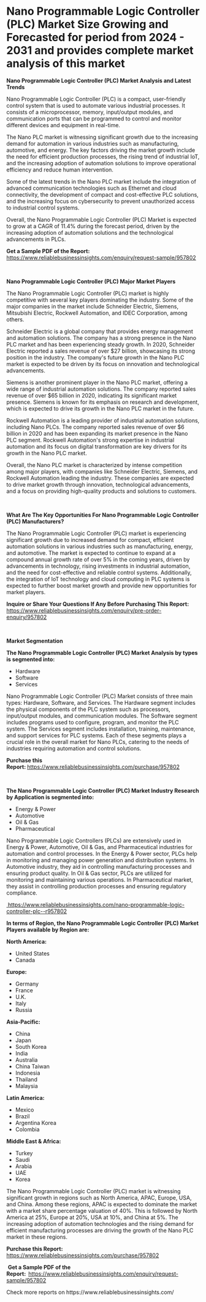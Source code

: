 <p><h1>Nano Programmable Logic Controller (PLC) Market Size Growing and Forecasted for period from 2024 - 2031 and provides complete market analysis of this market</h1></p><p><strong>Nano Programmable Logic Controller (PLC) Market Analysis and Latest Trends</strong></p>
<p><p>Nano Programmable Logic Controller (PLC) is a compact, user-friendly control system that is used to automate various industrial processes. It consists of a microprocessor, memory, input/output modules, and communication ports that can be programmed to control and monitor different devices and equipment in real-time.</p><p>The Nano PLC market is witnessing significant growth due to the increasing demand for automation in various industries such as manufacturing, automotive, and energy. The key factors driving the market growth include the need for efficient production processes, the rising trend of industrial IoT, and the increasing adoption of automation solutions to improve operational efficiency and reduce human intervention.</p><p>Some of the latest trends in the Nano PLC market include the integration of advanced communication technologies such as Ethernet and cloud connectivity, the development of compact and cost-effective PLC solutions, and the increasing focus on cybersecurity to prevent unauthorized access to industrial control systems.</p><p>Overall, the Nano Programmable Logic Controller (PLC) Market is expected to grow at a CAGR of 11.4% during the forecast period, driven by the increasing adoption of automation solutions and the technological advancements in PLCs.</p></p>
<p><strong>Get a Sample PDF of the Report:&nbsp;</strong> <a href="https://www.reliablebusinessinsights.com/enquiry/request-sample/957802">https://www.reliablebusinessinsights.com/enquiry/request-sample/957802</a></p>
<p>&nbsp;</p>
<p><strong>Nano Programmable Logic Controller (PLC) Major Market Players</strong></p>
<p><p>The Nano Programmable Logic Controller (PLC) market is highly competitive with several key players dominating the industry. Some of the major companies in the market include Schneider Electric, Siemens, Mitsubishi Electric, Rockwell Automation, and IDEC Corporation, among others.</p><p>Schneider Electric is a global company that provides energy management and automation solutions. The company has a strong presence in the Nano PLC market and has been experiencing steady growth. In 2020, Schneider Electric reported a sales revenue of over $27 billion, showcasing its strong position in the industry. The company's future growth in the Nano PLC market is expected to be driven by its focus on innovation and technological advancements.</p><p>Siemens is another prominent player in the Nano PLC market, offering a wide range of industrial automation solutions. The company reported sales revenue of over $65 billion in 2020, indicating its significant market presence. Siemens is known for its emphasis on research and development, which is expected to drive its growth in the Nano PLC market in the future.</p><p>Rockwell Automation is a leading provider of industrial automation solutions, including Nano PLCs. The company reported sales revenue of over $6 billion in 2020 and has been expanding its market presence in the Nano PLC segment. Rockwell Automation's strong expertise in industrial automation and its focus on digital transformation are key drivers for its growth in the Nano PLC market.</p><p>Overall, the Nano PLC market is characterized by intense competition among major players, with companies like Schneider Electric, Siemens, and Rockwell Automation leading the industry. These companies are expected to drive market growth through innovation, technological advancements, and a focus on providing high-quality products and solutions to customers.</p></p>
<p>&nbsp;</p>
<p><strong>What Are The Key Opportunities For Nano Programmable Logic Controller (PLC) Manufacturers?</strong></p>
<p><p>The Nano Programmable Logic Controller (PLC) market is experiencing significant growth due to increased demand for compact, efficient automation solutions in various industries such as manufacturing, energy, and automotive. The market is expected to continue to expand at a compound annual growth rate of over 5% in the coming years, driven by advancements in technology, rising investments in industrial automation, and the need for cost-effective and reliable control systems. Additionally, the integration of IoT technology and cloud computing in PLC systems is expected to further boost market growth and provide new opportunities for market players.</p></p>
<p><strong>Inquire or Share Your Questions If Any Before Purchasing This Report:</strong> <a href="https://www.reliablebusinessinsights.com/enquiry/pre-order-enquiry/957802">https://www.reliablebusinessinsights.com/enquiry/pre-order-enquiry/957802</a></p>
<p>&nbsp;</p>
<p><strong>Market Segmentation</strong></p>
<p><strong>The Nano Programmable Logic Controller (PLC) Market Analysis by types is segmented into:</strong></p>
<p><ul><li>Hardware</li><li>Software</li><li>Services</li></ul></p>
<p><p>Nano Programmable Logic Controller (PLC) Market consists of three main types: Hardware, Software, and Services. The Hardware segment includes the physical components of the PLC system such as processors, input/output modules, and communication modules. The Software segment includes programs used to configure, program, and monitor the PLC system. The Services segment includes installation, training, maintenance, and support services for PLC systems. Each of these segments plays a crucial role in the overall market for Nano PLCs, catering to the needs of industries requiring automation and control solutions.</p></p>
<p><strong>Purchase this Report:&nbsp;</strong><a href="https://www.reliablebusinessinsights.com/purchase/957802">https://www.reliablebusinessinsights.com/purchase/957802</a></p>
<p>&nbsp;</p>
<p><strong>The Nano Programmable Logic Controller (PLC) Market Industry Research by Application is segmented into:</strong></p>
<p><ul><li>Energy & Power</li><li>Automotive</li><li>Oil & Gas</li><li>Pharmaceutical</li></ul></p>
<p><p>Nano Programmable Logic Controllers (PLCs) are extensively used in Energy & Power, Automotive, Oil & Gas, and Pharmaceutical industries for automation and control processes. In the Energy & Power sector, PLCs help in monitoring and managing power generation and distribution systems. In Automotive industry, they aid in controlling manufacturing processes and ensuring product quality. In Oil & Gas sector, PLCs are utilized for monitoring and maintaining various operations. In Pharmaceutical market, they assist in controlling production processes and ensuring regulatory compliance.</p></p>
<p><a href="https://www.reliablebusinessinsights.com/nano-programmable-logic-controller-plc--r957802">&nbsp;https://www.reliablebusinessinsights.com/nano-programmable-logic-controller-plc--r957802</a></p>
<p><strong>In terms of Region, the Nano Programmable Logic Controller (PLC) Market Players available by Region are:</strong></p>
<p>
    <p> <strong> North America: </strong>
        <ul>
            <li>United States</li>
            <li>Canada</li>
        </ul>
        </p> 
    <p> <strong> Europe: </strong>
        <ul>
            <li>Germany</li>
            <li>France</li>
            <li>U.K.</li>
            <li>Italy</li>
            <li>Russia</li>
        </ul>
        </p> 
    <p> <strong> Asia-Pacific: </strong>
        <ul>
            <li>China</li>
            <li>Japan</li>
            <li>South Korea</li>
            <li>India</li>
            <li>Australia</li>
            <li>China Taiwan</li>
            <li>Indonesia</li>
            <li>Thailand</li>
            <li>Malaysia</li>
        </ul>
        </p> 
    <p> <strong> Latin America: </strong>
        <ul>
            <li>Mexico</li>
            <li>Brazil</li>
            <li>Argentina Korea</li>
            <li>Colombia</li>
        </ul>
        </p> 
    <p> <strong> Middle East & Africa: </strong>
        <ul>
            <li>Turkey</li>
            <li>Saudi</li>
            <li>Arabia</li>
            <li>UAE</li>
            <li>Korea</li>
        </ul>
    </p>
    </p>
<p><p>The Nano Programmable Logic Controller (PLC) market is witnessing significant growth in regions such as North America, APAC, Europe, USA, and China. Among these regions, APAC is expected to dominate the market with a market share percentage valuation of 40%. This is followed by North America at 25%, Europe at 20%, USA at 10%, and China at 5%. The increasing adoption of automation technologies and the rising demand for efficient manufacturing processes are driving the growth of the Nano PLC market in these regions.</p></p>
<p><strong>Purchase this Report: </strong><a href="https://www.reliablebusinessinsights.com/purchase/957802">https://www.reliablebusinessinsights.com/purchase/957802</a></p>
<p>&nbsp;<strong>Get a Sample PDF of the Report:&nbsp;&nbsp;</strong><a href="https://www.reliablebusinessinsights.com/enquiry/request-sample/957802">https://www.reliablebusinessinsights.com/enquiry/request-sample/957802</a></p>
<p><strong></strong></p>
<p>Check more reports on https://www.reliablebusinessinsights.com/</p>